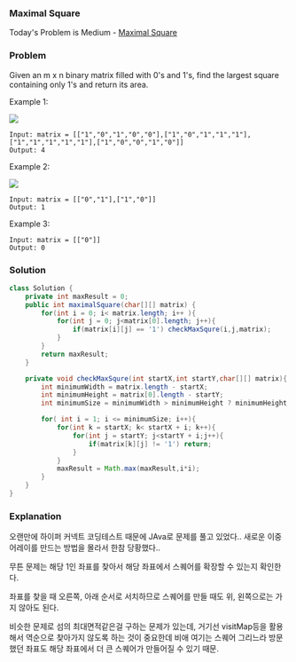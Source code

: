 ### Maximal Square



Today's Problem is Medium - [Maximal Square](https://leetcode.com/problems/maximal-square/)

### Problem


Given an m x n binary matrix filled with 0's and 1's, find the largest square containing only 1's and return its area.

 

Example 1:

![](https://assets.leetcode.com/uploads/2020/11/26/max1grid.jpg)
```
Input: matrix = [["1","0","1","0","0"],["1","0","1","1","1"],["1","1","1","1","1"],["1","0","0","1","0"]]
Output: 4
```

Example 2:

![](https://assets.leetcode.com/uploads/2020/11/26/max2grid.jpg)

```
Input: matrix = [["0","1"],["1","0"]]
Output: 1
```

Example 3:

```
Input: matrix = [["0"]]
Output: 0
```


### Solution

```java
class Solution {
    private int maxResult = 0;
    public int maximalSquare(char[][] matrix) {
        for(int i = 0; i< matrix.length; i++ ){
            for(int j = 0; j<matrix[0].length; j++){
                if(matrix[i][j] == '1') checkMaxSqure(i,j,matrix);
            }
        }
        return maxResult;
    }

    private void checkMaxSqure(int startX,int startY,char[][] matrix){
        int minimumWidth = matrix.length - startX;
        int minimumHeight = matrix[0].length - startY;
        int minimumSize = minimumWidth > minimumHeight ? minimumHeight : minimumWidth;

        for( int i = 1; i <= minimumSize; i++){
            for(int k = startX; k< startX + i; k++){
                for(int j = startY; j<startY + i;j++){
                    if(matrix[k][j] != '1') return;
                }
            }
            maxResult = Math.max(maxResult,i*i);
        }
    }
}
```

### Explanation

오랜만에 하이퍼 커넥트 코딩테스트 때문에 JAva로 문제를 풀고 있었다..  새로운 이중 어레이를 만드는 방법을 몰라서 한참 당황했다..

무튼 문제는 해당 1인 좌표를 찾아서 해당 좌표에서 스퀘어를 확장할 수 있는지 확인한다.

좌표를 찾을 때 오른쪽, 아래 순서로 서치하므로 스퀘어를 만들 때도 위, 왼쪽으로는 가지 않아도 된다.

비슷한 문제로 섬의 최대면적같은걸 구하는 문제가 있는데, 거기선 visitMap등을 활용해서 역순으로 찾아가지 않도록 하는 것이 중요한데 비애 여기는 스퀘어 그리느라 방문했던 좌표도 해당 좌표에서 더 큰 스퀘어가 만들어질 수 있기 때문.